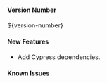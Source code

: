 #### Version Number
${version-number}

#### New Features
- Add Cypress dependencies.

#### Known Issues

